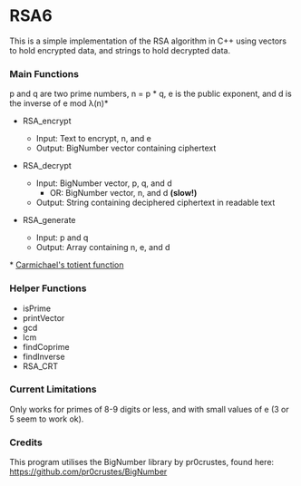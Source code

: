 # RSA6
This is a simple implementation of the RSA algorithm in C++ using vectors to hold encrypted data, and strings to hold decrypted data.

### Main Functions

p and q are two prime numbers, n = p * q, e is the public exponent, and d is the inverse of e mod λ(n)*

* RSA_encrypt
  * Input: Text to encrypt, n, and e
  * Output: BigNumber vector containing ciphertext

* RSA_decrypt
  * Input: BigNumber vector, p, q, and d
    * OR: BigNumber vector, n, and d **(slow!)**
  * Output: String containing deciphered ciphertext in readable text
  
* RSA_generate
  * Input: p and q
  * Output: Array containing n, e, and d

\* [Carmichael's totient function](https://en.wikipedia.org/wiki/Carmichael_function)

### Helper Functions
* isPrime
* printVector
* gcd
* lcm
* findCoprime
* findInverse
* RSA_CRT


### Current Limitations
Only works for primes of 8-9 digits or less, and with small values of e (3 or 5 seem to work ok).


### Credits
This program utilises the BigNumber library by pr0crustes, found here: https://github.com/pr0crustes/BigNumber

